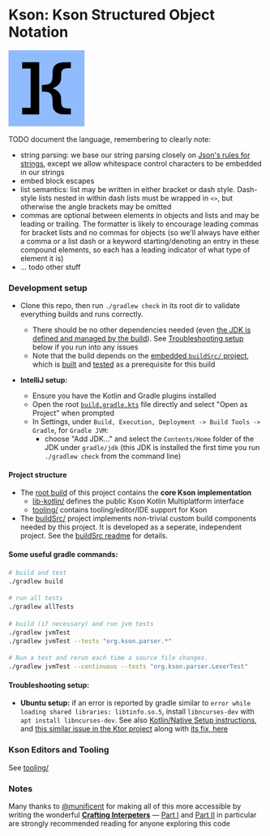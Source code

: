 # Kson: Kson Structured Object Notation

<img src="assets/logo/kson_logo_blue.svg" alt="drawing" width="150"/>

TODO document the language, remembering to clearly note:
- string parsing: we base our string parsing closely on [Json's rules for strings](https://www.rfc-editor.org/rfc/rfc8259.html#section-7), except we allow whitespace control characters to be embedded in our strings
- embed block escapes
- list semantics: list may be written in either bracket or dash style.  Dash-style lists nested in within dash lists must be wrapped in `<>`, but otherwise the angle brackets may be omitted
- commas are optional between elements in objects and lists and may be leading or trailing.  The formatter is likely to encourage leading commas for bracket lists and no commas for objects (so we'll always have either a comma or a list dash or a keyword starting/denoting an entry in these compound elements, so each has a leading indicator of what type of element it is)
- ... todo other stuff

### Development setup

* Clone this repo, then run `./gradlew check` in its root dir to validate everything builds and runs correctly.
  * There should be no other dependencies needed (even [the JDK is defined and managed by the build](jdk.properties)). See [Troubleshooting setup](#troubleshooting-setup) below if you run into any issues
  * Note that the build depends on the [embedded `buildSrc/` project](buildSrc/readme.md), which is [built](buildSrc/build.gradle.kts) and [tested](buildSrc/src/test) as a prerequisite for this build

* **IntelliJ setup:** 
  * Ensure you have the Kotlin and Gradle plugins installed
  * Open the root [`build.gradle.kts`](build.gradle.kts) file directly and select "Open as Project" when prompted
  * In Settings, under `Build, Execution, Deployment -> Build Tools -> Gradle`, for `Gradle JVM`:
    * choose "Add JDK..." and select the `Contents/Home` folder of the JDK under `gradle/jdk` (this JDK is installed the first time you run `./gradlew check` from the command line)

#### Project structure

- The [root build](build.gradle.kts) of this project contains the **core Kson implementation**
  - [lib-kotlin/]() defines the public Kson Kotlin Multiplatform interface  
  - [tooling/](tooling) contains tooling/editor/IDE support for Kson
- The [buildSrc/](buildSrc/build.gradle.kts) project implements non-trivial custom build components needed by this project.  It is developed as a seperate, independent project. See the [buildSrc readme](buildSrc/readme.md) for details.

#### Some useful gradle commands:

```sh
# build and test
./gradlew build

# run all tests
./gradlew allTests

# build (if necessary) and run jvm tests
./gradlew jvmTest
./gradlew jvmTest --tests "org.kson.parser.*" 

# Run a test and rerun each time a source file changes.
./gradlew jvmTest --continuous --tests "org.kson.parser.LexerTest" 
```

#### Troubleshooting setup:

* **Ubuntu setup:** if an error is reported by gradle similar to `error while loading shared libraries: libtinfo.so.5`, install `libncurses-dev` with `apt install libncurses-dev`. See also [Kotlin/Native Setup instructions](https://github.com/JetBrains/kotlin-native/blob/27232bca5f2fb0164f1aa465d38e5042c6d7d55b/README.md), and [this similar issue in the Ktor project](https://youtrack.jetbrains.com/issue/KTOR-7909/Contribution-Installation-Instructions-Replace-libncurses5-with-libncurses6-for-Ubuntu-20.04-and-Later) along with [its fix, here](https://github.com/ktorio/ktor/pull/4529)

### Kson Editors and Tooling

See [tooling/](tooling/readme.md)

### Notes
Many thanks to [@munificent](https://github.com/munificent) for making all of this more accessible by writing the wonderful [**Crafting Interpeters**](https://craftinginterpreters.com/) &mdash; [Part I](https://craftinginterpreters.com/welcome.html) and [Part II](https://craftinginterpreters.com/a-tree-walk-interpreter.html) in particular are strongly recommended reading for anyone exploring this code
